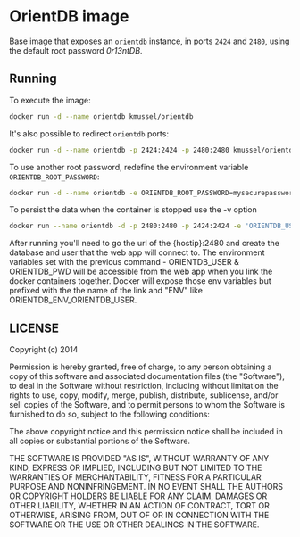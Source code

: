 # OrientDB image

Base image that exposes an [`orientdb`][orientdb] instance, in ports `2424` and
`2480`, using the default root password _0r13ntDB_.

## Running

To execute the image:

```bash
docker run -d --name orientdb kmussel/orientdb
```

It's also possible to redirect `orientdb` ports:

```bash
docker run -d --name orientdb -p 2424:2424 -p 2480:2480 kmussel/orientdb
```

To use another root password, redefine the environment variable
`ORIENTDB_ROOT_PASSWORD`:

```bash
docker run -d --name orientdb -e ORIENTDB_ROOT_PASSWORD=mysecurepassword kmussel/orientdb
```

To persist the data when the container is stopped use the -v option
```bash
docker run --name orientdb -d -p 2480:2480 -p 2424:2424 -e 'ORIENTDB_USER=kincurrent’ -e 'ORIENTDB_PWD=family' -v /var/lib/orientdb kmussel/orientdb
```

After running you'll need to go the url of the {hostip}:2480 and create the database and user that the web app will connect to. 
The environment variables set with the previous command - ORIENTDB_USER & ORIENTDB_PWD will be accessible from the web app when you link the docker containers together.  Docker will expose those env variables but prefixed with the the name of the link and "ENV" like ORIENTDB_ENV_ORIENTDB_USER.  

## LICENSE

Copyright (c) 2014

Permission is hereby granted, free of charge, to any person obtaining a copy
of this software and associated documentation files (the "Software"), to deal
in the Software without restriction, including without limitation the rights
to use, copy, modify, merge, publish, distribute, sublicense, and/or sell
copies of the Software, and to permit persons to whom the Software is
furnished to do so, subject to the following conditions:

The above copyright notice and this permission notice shall be included in
all copies or substantial portions of the Software.

THE SOFTWARE IS PROVIDED "AS IS", WITHOUT WARRANTY OF ANY KIND, EXPRESS OR
IMPLIED, INCLUDING BUT NOT LIMITED TO THE WARRANTIES OF MERCHANTABILITY,
FITNESS FOR A PARTICULAR PURPOSE AND NONINFRINGEMENT. IN NO EVENT SHALL THE
AUTHORS OR COPYRIGHT HOLDERS BE LIABLE FOR ANY CLAIM, DAMAGES OR OTHER
LIABILITY, WHETHER IN AN ACTION OF CONTRACT, TORT OR OTHERWISE, ARISING FROM,
OUT OF OR IN CONNECTION WITH THE SOFTWARE OR THE USE OR OTHER DEALINGS IN
THE SOFTWARE.

[orientdb]: http://www.orientechnologies.com/orientdb/